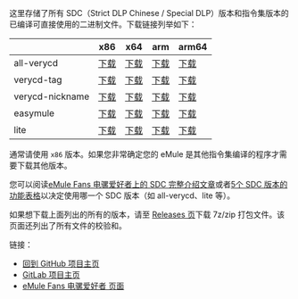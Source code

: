 这里存储了所有 SDC（Strict DLP Chinese / Special DLP）版本和指令集版本的已编译可直接使用的二进制文件。下载链接列举如下：

|                 | x86      | x64      | arm      | arm64    |
|-----------------|----------|----------|----------|----------|     
| all-verycd      | [下载](https://github.com/chengr28/specialdlp/raw/binary/x86/all-verycd/antiLeech.dll.new)      | [下载](https://github.com/chengr28/specialdlp/raw/binary/x64/all-verycd/antiLeechx64.dll.new)      | [下载](https://github.com/chengr28/specialdlp/raw/binary/arm/all-verycd/antiLeecharm.dll.new)      | [下载](https://github.com/chengr28/specialdlp/raw/binary/arm64/all-verycd/antiLeecharm64.dll.new)      |
| verycd-tag      | [下载](https://github.com/chengr28/specialdlp/raw/binary/x86/verycd-tag/antiLeech.dll.new)      | [下载](https://github.com/chengr28/specialdlp/raw/binary/x64/verycd-tag/antiLeechx64.dll.new)      | [下载](https://github.com/chengr28/specialdlp/raw/binary/arm/verycd-tag/antiLeecharm.dll.new)      | [下载](https://github.com/chengr28/specialdlp/raw/binary/arm64/verycd-tag/antiLeecharm64.dll.new)      |
| verycd-nickname | [下载](https://github.com/chengr28/specialdlp/raw/binary/x86/verycd-nickname/antiLeech.dll.new) | [下载](https://github.com/chengr28/specialdlp/raw/binary/x64/verycd-nickname/antiLeechx64.dll.new) | [下载](https://github.com/chengr28/specialdlp/raw/binary/arm/verycd-nickname/antiLeecharm.dll.new) | [下载](https://github.com/chengr28/specialdlp/raw/binary/arm64/verycd-nickname/antiLeecharm64.dll.new) |
| easymule        | [下载](https://github.com/chengr28/specialdlp/raw/binary/x86/easymule/antiLeech.dll.new)        | [下载](https://github.com/chengr28/specialdlp/raw/binary/x64/easymule/antiLeechx64.dll.new)        | [下载](https://github.com/chengr28/specialdlp/raw/binary/arm/easymule/antiLeecharm.dll.new)        | [下载](https://github.com/chengr28/specialdlp/raw/binary/arm64/easymule/antiLeecharm64.dll.new)        |
| lite            | [下载](https://github.com/chengr28/specialdlp/raw/binary/x86/lite/antiLeech.dll.new)            | [下载](https://github.com/chengr28/specialdlp/raw/binary/x64/lite/antiLeechx64.dll.new)            | [下载](https://github.com/chengr28/specialdlp/raw/binary/arm/lite/antiLeecharm.dll.new)            | [下载](https://github.com/chengr28/specialdlp/raw/binary/arm64/lite/antiLeecharm64.dll.new)            |

通常请使用 <code>x86</code> 版本。如果您非常确定您的 eMule 是其他指令集编译的程序才需要下载其他版本。

您可以阅读[eMule Fans 电骡爱好者上的 SDC 完整介绍文章](https://emulefans.com/strict-dlp-chinese-v44005-7/)或者[5个 SDC 版本的功能表格](https://github.com/chengr28/specialdlp/blob/master/readme.zh-hans.md)以决定使用哪一个 SDC 版本（如 all-verycd、lite 等）。

如果想下载上面列出的所有的版本，请至 [Releases 页](https://github.com/chengr28/specialdlp/releases)下载 7z/zip 打包文件。该页面还列出了所有文件的校验和。

链接：
* [回到 GitHub 项目主页](https://github.com/chengr28/specialdlp)
* [GitLab 项目主页](https://gitlab.com/chengr28/specialdlp)
* [eMule Fans 电骡爱好者 页面](https://emulefans.com/strict-dlp-chinese-v44005-7/)
